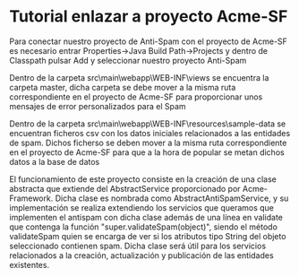 # Tutorial enlazar a proyecto Acme-SF

 Para conectar nuestro proyecto de Anti-Spam con el proyecto de Acme-SF es necesario entrar Properties->Java Build Path->Projects y dentro de Classpath pulsar Add y seleccionar nuestro proyecto Anti-Spam

 Dentro de la carpeta src\main\webapp\WEB-INF\views se encuentra la carpeta master, dicha carpeta se debe mover a la misma ruta correspondiente en el proyecto de Acme-SF para proporcionar unos mensajes de error personalizados para el Spam

 Dentro de la carpeta src\main\webapp\WEB-INF\resources\sample-data se encuentran ficheros csv con los datos iniciales relacionados a las entidades de spam. Dichos ficherso se deben mover a la misma ruta correspondiente en el proyecto de Acme-SF para que a la hora de popular se metan dichos datos a la base de datos

 El funcionamiento de este proyecto consiste en la creación de una clase abstracta que extiende del AbstractService proporcionado por Acme-Framework. Dicha clase es nombrada como AbstractAntiSpamService, y su implementación se realiza extendiendo los servicios que queramos que implementen el antispam con dicha clase además de una línea en validate que contenga la función "super.validateSpam(object)", siendo el método validateSpam quien se encarga de ver si los atributos tipo String del objeto seleccionado contienen spam. Dicha clase será útil para los servicios relacionados a la creación, actualización y publicación de las entidades existentes.
